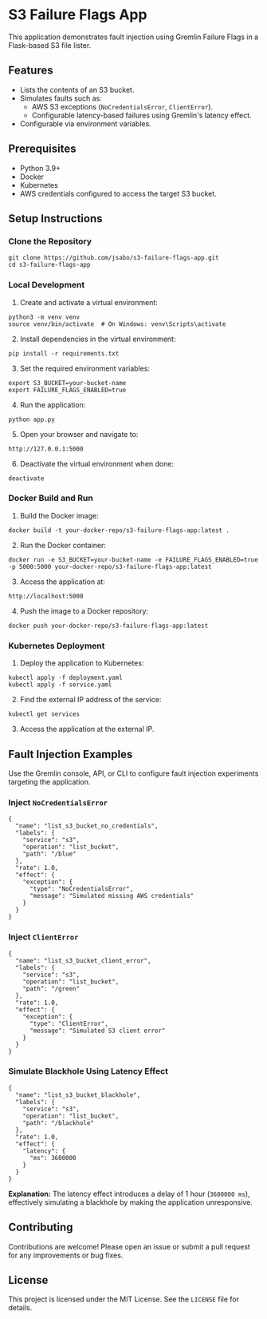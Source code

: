 # S3 Failure Flags App

This application demonstrates fault injection using Gremlin Failure Flags in a Flask-based S3 file lister.

## Features

- Lists the contents of an S3 bucket.
- Simulates faults such as:
  - AWS S3 exceptions (`NoCredentialsError`, `ClientError`).
  - Configurable latency-based failures using Gremlin's latency effect.
- Configurable via environment variables.

## Prerequisites

- Python 3.9+
- Docker
- Kubernetes
- AWS credentials configured to access the target S3 bucket.

## Setup Instructions

### Clone the Repository

```
git clone https://github.com/jsabo/s3-failure-flags-app.git
cd s3-failure-flags-app
```

### Local Development

1. Create and activate a virtual environment:

```
python3 -m venv venv
source venv/bin/activate  # On Windows: venv\Scripts\activate
```

2. Install dependencies in the virtual environment:

```
pip install -r requirements.txt
```

3. Set the required environment variables:

```
export S3_BUCKET=your-bucket-name
export FAILURE_FLAGS_ENABLED=true
```

4. Run the application:

```
python app.py
```

5. Open your browser and navigate to:

```
http://127.0.0.1:5000
```

6. Deactivate the virtual environment when done:

```
deactivate
```

### Docker Build and Run

1. Build the Docker image:

```
docker build -t your-docker-repo/s3-failure-flags-app:latest .
```

2. Run the Docker container:

```
docker run -e S3_BUCKET=your-bucket-name -e FAILURE_FLAGS_ENABLED=true -p 5000:5000 your-docker-repo/s3-failure-flags-app:latest
```

3. Access the application at:

```
http://localhost:5000
```

4. Push the image to a Docker repository:

```
docker push your-docker-repo/s3-failure-flags-app:latest
```

### Kubernetes Deployment

1. Deploy the application to Kubernetes:

```
kubectl apply -f deployment.yaml
kubectl apply -f service.yaml
```

2. Find the external IP address of the service:

```
kubectl get services
```

3. Access the application at the external IP.

## Fault Injection Examples

Use the Gremlin console, API, or CLI to configure fault injection experiments targeting the application.

### Inject `NoCredentialsError`

```
{
  "name": "list_s3_bucket_no_credentials",
  "labels": {
    "service": "s3",
    "operation": "list_bucket",
    "path": "/blue"
  },
  "rate": 1.0,
  "effect": {
    "exception": {
      "type": "NoCredentialsError",
      "message": "Simulated missing AWS credentials"
    }
  }
}
```

### Inject `ClientError`

```
{
  "name": "list_s3_bucket_client_error",
  "labels": {
    "service": "s3",
    "operation": "list_bucket",
    "path": "/green"
  },
  "rate": 1.0,
  "effect": {
    "exception": {
      "type": "ClientError",
      "message": "Simulated S3 client error"
    }
  }
}
```

### Simulate Blackhole Using Latency Effect

```
{
  "name": "list_s3_bucket_blackhole",
  "labels": {
    "service": "s3",
    "operation": "list_bucket",
    "path": "/blackhole"
  },
  "rate": 1.0,
  "effect": {
    "latency": {
      "ms": 3600000
    }
  }
}
```

**Explanation:** The latency effect introduces a delay of 1 hour (`3600000 ms`), effectively simulating a blackhole by making the application unresponsive.

## Contributing

Contributions are welcome! Please open an issue or submit a pull request for any improvements or bug fixes.

## License

This project is licensed under the MIT License. See the `LICENSE` file for details.

